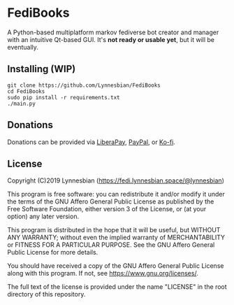 FediBooks
==========

A Python-based multiplatform markov fediverse bot creator and manager with an intuitive Qt-based GUI. It's **not ready or usable yet**, but it will be eventually.

## Installing (WIP)
```
git clone https://github.com/Lynnesbian/FediBooks
cd FediBooks
sudo pip install -r requirements.txt
./main.py
```

## Donations

Donations can be provided via [LiberaPay](https://liberapay.com/lynnesbian), [PayPal](https://paypal.me/lynnesbian), or [Ko-fi](https://ko-fi.com/lynnesbian).

## License
Copyright (C)2019 Lynnesbian (https://fedi.lynnesbian.space/@lynnesbian)

This program is free software: you can redistribute it and/or modify
it under the terms of the GNU Affero General Public License as published
by the Free Software Foundation, either version 3 of the License, or
(at your option) any later version.

This program is distributed in the hope that it will be useful,
but WITHOUT ANY WARRANTY; without even the implied warranty of
MERCHANTABILITY or FITNESS FOR A PARTICULAR PURPOSE.  See the
GNU Affero General Public License for more details.

You should have received a copy of the GNU Affero General Public License
along with this program.  If not, see <https://www.gnu.org/licenses/>.

The full text of the license is provided under the name "LICENSE" in the root directory of this repository.